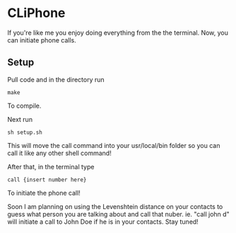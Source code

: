 # CLiPhone
If you're like me you enjoy doing everything from the the terminal. 
Now, you can initiate phone calls. 


## Setup
Pull code and in the directory run
```
make
```
To compile.


Next run 
```
sh setup.sh
```
This will move the call command into your usr/local/bin folder so you can call it like any other shell command!


After that, in the terminal type 
```
call {insert number here}
```
To initiate the phone call!

Soon I am planning on using the Levenshtein distance on your contacts to guess what person you are talking about and call that nuber. ie. "call john d" will initiate a call to John Doe if he is in your contacts. Stay tuned!
